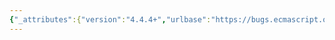 ```yaml
---
{"_attributes":{"version":"4.4.4+","urlbase":"https://bugs.ecmascript.org/","maintainer":"dherman@mozilla.com"},"bug":{"bug_id":3193,"creation_ts":"2014-08-30 06:27:00 -0700","short_desc":"21.2.3.3.2 RegExpInitialize : Typo \"an Unicode\" -> \"a Unicode\"","delta_ts":"2014-10-14 15:17:55 -0700","product":"Draft for 6th Edition","component":"editorial issue","version":"Rev 27: August 24, 2014 Draft","rep_platform":"All","op_sys":"All","bug_status":"RESOLVED","resolution":"FIXED","priority":"Normal","bug_severity":"normal","everconfirmed":true,"reporter":{"uid":"andrebargull","name":"André Bargull"},"assigned_to":{"uid":"allen","name":"Allen Wirfs-Brock"},"long_desc":[{"commentid":10054,"comment_count":0,"who":{"uid":"andrebargull","name":"André Bargull"},"bug_when":"2014-08-30 06:27:47 -0700","thetext":"21.2.3.3.2 Runtime Semantics: RegExpInitialize Abstract Operation , step 9a\n\nChange \"an Unicode\" to \"a Unicode\"."},{"commentid":10070,"comment_count":1,"who":{"uid":"allen","name":"Allen Wirfs-Brock"},"bug_when":"2014-08-30 08:39:54 -0700","thetext":"fixed in rev28 editor's draft"},{"commentid":10449,"comment_count":2,"who":{"uid":"allen","name":"Allen Wirfs-Brock"},"bug_when":"2014-10-14 15:17:55 -0700","thetext":"fixed in rev28"}]}}
---
```

